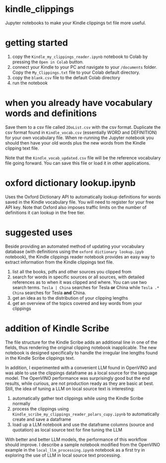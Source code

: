 # kindle_clippings
Jupyter notebooks to make your Kindle clippings txt file more useful.

# getting started
1. copy the `Kindle_my_clippings_reader.ipynb` notebook to Colab by pressing the `Open in Colab` button.
2. connect your Kindle to your PC and navigate to your `/documents` folder. Copy the `My_Clippings.txt` file to your Colab default directory.
3. copy the `blank.csv` file to the default Colab directory
4. run the notebook

# when you already have vocabulary words and definitions
Save them to a csv file called `2DoList.csv` with the csv format. Duplicate the csv format found in `Kindle_vocab.csv` (essentially WORD and DEFINITION) for your own vocabulary file. When re-running the Jupyter notebook you should then have your old words plus the new words from the Kindle clipping text file.

Note that the `Kindle_vocab_updated.csv` file will be the reference vocabulary file going forward. You can save this file or load it in other applications.

# oxford dictionary lookup.ipynb
Uses the Oxford Dictionary API to automatically lookup definitions for words saved in the Kindle vocabulary file. You will need to register for your free API key. Note that Oxford also imposes traffic limits on the number of definitions it can lookup in the free tier.

# suggested uses
Beside providing an automated method of updating your vocabulary database (with definitions using the `oxford dictionary lookup.ipyb` notebook), the Kindle clippings reader notebook provides an easy way to extract information from the Kindle clippings text file.
1. list all the books, pdfs and other sources you clipped from
2. search for words in specific sources or all sources, with detailed references as to when it was clipped and where. You can use two search terms. `Tesla | China` searches for Tesla **or** China while `Tesla .* China` searches for Tesla **and** China.
3. get an idea as to the distribution of your clipping lengths
4. get an overview of the topics covered and key words from your clippings

# addition of Kindle Scribe
The file structure for the Kindle Scribe adds an additional line in one of the fields, thus rendering the original clipping notebook inapplicable. The new notebook is designed specifically to handle the irregular line lengths found in the Kindle Scribe clippings text.

In addition, I experimented with a convenient LLM found in OpenVINO and was able to use the clippings dataframe as a local source for the language model. The OpenVINO performance was surprisingly good but the end results, while curious, are not production ready as they are basic at best. Still, the idea of tuning a LLM on local source text is interesting:
1. automatically gather text clippings while using the Kindle Scribe normally
2. process the clippings using `Kindle_scribe_my_clippings_reader_polars_cupy.ipynb` to automatically create and save a dataframe
3. load up a LLM notebook and use the dataframe columns (source and quotation) as local source text for fine tuning the LLM

With better and better LLM models, the performance of this workflow should improve. I describe a sample notebook modified from the OpenVINO example in the `local_llm_processing.ipynb` notebook as a first try in exploring the use of LLM in local source text processing.
